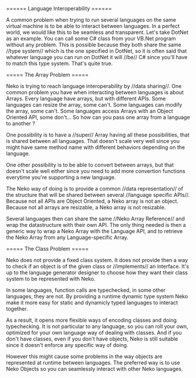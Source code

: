 ====== Language Interoperability ======

A common problem when trying to run several languages on the same virtual machine is to be able to interact between languages. In a perfect world, we would like this to be seamless and transparent. Let's take DotNet as an example. You can call some C# class from your VB.Net program without any problem. This is possible because they both share the same //type system// which is the one specified in DotNet, so it is often said that whatever language you can run on DotNet it will //be// C# since you'll have to match this type system. That's quite true.

===== The Array Problem =====

Neko is trying to reach language interoperability by //data sharing//. One common problem you have when interacting between languages is about Arrays. Every language have arrays, but with different APIs. Some languages can resize the array, some can't. Some languages can modify the array, some can't. Some languages access Arrays with an Object Oriented API, some don't... So how can you pass one array from a language to another ?

One possibility is to have a //super// Array having all these possibilities, that is shared between all languages. That doesn't scale very well since you might have same method name with different behaviors depending on the language.

One other possibility is to be able to convert between arrays, but that doesn't scale well either since you need to add more convertion functions everytime you're supporting a new language.

The Neko way of doing is to provide a common //data representation// of the structure that will be shared between several //language specific APIs//. Because not all APIs are Object Oriented, a Neko array is not an object. Because not all arrays are resizable, a Neko array is not resizable.

Several languages then can share the same //Neko Array Reference// and wrap the datastructure with their own API. The only thing needed is then a generic way to wrap a Neko Array with the Language API, and to retrieve the Neko Array from any Language-specific Array.

===== The Class Problem =====

Neko does not provide a fixed class system. It does not provide then a way to check if an object is of the given class or //implements// an interface. It's up to the language generator designer to choose how they want their class system to be represented with Neko.

In some languages, function calls are typechecked, in some other languages, they are not. By providing a runtime dynamic type system Neko make it more easy for static and dynamicly typed languages to interact together.

As a result, it opens more flexible ways of encoding classes and doing typechecking. It is not particular to any language, so you can roll your own, optimized for your own language way of dealing with classes. And if you don't have classes, even if you don't have objects, Neko is still suitable since it doesn't enforce any specific way of doing.

However this might cause some problems in the way objects are represented at runtime between languages. The preferred way is to use Neko Objects so you can seamlessly interact with other Neko languages.